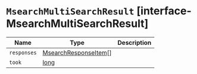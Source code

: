 # `MsearchMultiSearchResult` [interface-MsearchMultiSearchResult]

| Name | Type | Description |
| - | - | - |
| `responses` | [MsearchResponseItem](./MsearchResponseItem.md)<TDocument>[] | &nbsp; |
| `took` | [long](./long.md) | &nbsp; |
